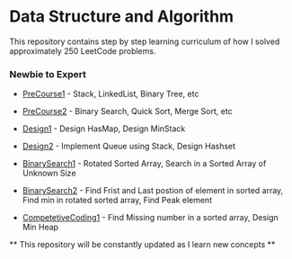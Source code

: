 # Data Structure and Algorithm 

This repository contains step by step learning curriculum of how I solved approximately 250 LeetCode problems.

### Newbie to Expert

- [PreCourse1](https://github.com/karthikraja95/S30/tree/master/DSA/PreCourse1) - Stack, LinkedList, Binary Tree, etc

- [PreCourse2](https://github.com/karthikraja95/S30/tree/master/DSA/PreCourse2) - Binary Search, Quick Sort, Merge Sort, etc

- [Design1]() - Design HasMap, Design MinStack

- [Design2]() - Implement Queue using Stack, Design Hashset

- [BinarySearch1]() - Rotated Sorted Array, Search in a Sorted Array of Unknown Size

- [BinarySearch2]() - Find Frist and Last postion of element in sorted array, Find min in rotated sorted array, Find Peak element

- [CompetetiveCoding1]() - Find Missing number in a sorted array, Design Min Heap

** This repository will be constantly updated as I learn new concepts **